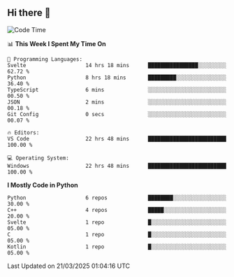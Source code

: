 ## Hi there 👋

<!--START_SECTION:waka-->
![Code Time](http://img.shields.io/badge/Code%20Time-90%20hrs%2046%20mins-blue)

📊 **This Week I Spent My Time On** 

```text
💬 Programming Languages: 
Svelte                   14 hrs 18 mins      ████████████████░░░░░░░░░   62.72 % 
Python                   8 hrs 18 mins       █████████░░░░░░░░░░░░░░░░   36.40 % 
TypeScript               6 mins              ░░░░░░░░░░░░░░░░░░░░░░░░░   00.50 % 
JSON                     2 mins              ░░░░░░░░░░░░░░░░░░░░░░░░░   00.18 % 
Git Config               0 secs              ░░░░░░░░░░░░░░░░░░░░░░░░░   00.07 % 

🔥 Editors: 
VS Code                  22 hrs 48 mins      █████████████████████████   100.00 % 

💻 Operating System: 
Windows                  22 hrs 48 mins      █████████████████████████   100.00 % 
```

**I Mostly Code in Python** 

```text
Python                   6 repos             ████████░░░░░░░░░░░░░░░░░   30.00 % 
C++                      4 repos             █████░░░░░░░░░░░░░░░░░░░░   20.00 % 
Svelte                   1 repo              █░░░░░░░░░░░░░░░░░░░░░░░░   05.00 % 
C                        1 repo              █░░░░░░░░░░░░░░░░░░░░░░░░   05.00 % 
Kotlin                   1 repo              █░░░░░░░░░░░░░░░░░░░░░░░░   05.00 % 
```




 Last Updated on 21/03/2025 01:04:16 UTC
<!--END_SECTION:waka-->
